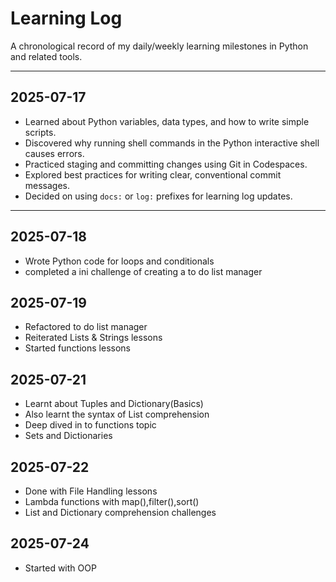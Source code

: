 # Learning Log

A chronological record of my daily/weekly learning milestones in Python and related tools.

---

## 2025-07-17

- Learned about Python variables, data types, and how to write simple scripts.
- Discovered why running shell commands in the Python interactive shell causes errors.
- Practiced staging and committing changes using Git in Codespaces.
- Explored best practices for writing clear, conventional commit messages.
- Decided on using `docs:` or `log:` prefixes for learning log updates.

---

## 2025-07-18

- Wrote Python code for loops and conditionals
- completed a ini challenge of creating a to do list manager

## 2025-07-19

- Refactored to do list manager
- Reiterated Lists & Strings lessons
- Started functions lessons

## 2025-07-21
- Learnt about Tuples and Dictionary(Basics)
- Also learnt the syntax of List comprehension
- Deep dived in to functions topic
- Sets and Dictionaries

## 2025-07-22
- Done with File Handling lessons
- Lambda functions with map(),filter(),sort()
- List and Dictionary comprehension challenges

## 2025-07-24
- Started with OOP